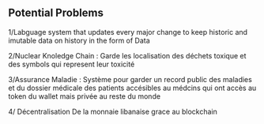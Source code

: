 ## Potential Problems 

1/Labguage system that updates every major change to keep historic and imutable data on history in the form of Data

2/Nuclear Knoledge Chain : Garde les localisation des déchets toxique et des symbols qui represent leur toxicité

3/Assurance Maladie : Système pour garder un record public des maladies et du dossier médicale des patients accésibles au médcins qui ont accès au token du wallet mais privée au reste du monde 

4/ Décentralisation De la monnaie libanaise grace au blockchain 